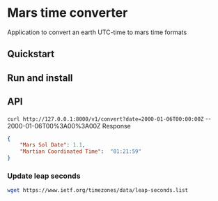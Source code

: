 # Mars time converter
Application to convert an earth UTC-time to mars time formats

## Quickstart


## Run and install

## API

```curl http://127.0.0.1:8000/v1/convert?date=2000-01-06T00:00:00Z```
-- 2000-01-06T00%3A00%3A00Z
Response
```json
{
    "Mars Sol Date": 1.1,
    "Martian Coordinated Time":  "01:21:59"
}
```
### Update leap seconds
```bash
wget https://www.ietf.org/timezones/data/leap-seconds.list
```